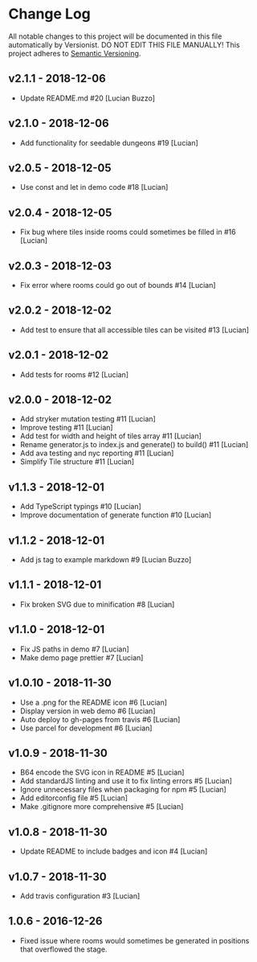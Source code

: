 # Change Log

All notable changes to this project will be documented in this file
automatically by Versionist. DO NOT EDIT THIS FILE MANUALLY!
This project adheres to [Semantic Versioning](http://semver.org/).

## v2.1.1 - 2018-12-06

* Update README.md #20 [Lucian Buzzo]

## v2.1.0 - 2018-12-06

* Add functionality for seedable dungeons #19 [Lucian]

## v2.0.5 - 2018-12-05

* Use const and let in demo code #18 [Lucian]

## v2.0.4 - 2018-12-05

* Fix bug where tiles inside rooms could sometimes be filled in #16 [Lucian]

## v2.0.3 - 2018-12-03

* Fix error where rooms could go out of bounds #14 [Lucian]

## v2.0.2 - 2018-12-02

* Add test to ensure that all accessible tiles can be visited #13 [Lucian]

## v2.0.1 - 2018-12-02

* Add tests for rooms #12 [Lucian]

## v2.0.0 - 2018-12-02

* Add stryker mutation testing #11 [Lucian]
* Improve testing #11 [Lucian]
* Add test for width and height of tiles array #11 [Lucian]
* Rename generator.js to index.js and generate() to build() #11 [Lucian]
* Add ava testing and nyc reporting #11 [Lucian]
* Simplify Tile structure #11 [Lucian]

## v1.1.3 - 2018-12-01

* Add TypeScript typings #10 [Lucian]
* Improve documentation of generate function #10 [Lucian]

## v1.1.2 - 2018-12-01

* Add js tag to example markdown #9 [Lucian Buzzo]

## v1.1.1 - 2018-12-01

* Fix broken SVG due to minification #8 [Lucian]

## v1.1.0 - 2018-12-01

* Fix JS paths in demo #7 [Lucian]
* Make demo page prettier #7 [Lucian]

## v1.0.10 - 2018-11-30

* Use a .png for the README icon #6 [Lucian]
* Display version in web demo #6 [Lucian]
* Auto deploy to gh-pages from travis #6 [Lucian]
* Use parcel for development #6 [Lucian]

## v1.0.9 - 2018-11-30

* B64 encode the SVG icon in README #5 [Lucian]
* Add standardJS linting and use it to fix linting errors #5 [Lucian]
* Ignore unnecessary files when packaging for npm #5 [Lucian]
* Add editorconfig file #5 [Lucian]
* Make .gitignore more comprehensive #5 [Lucian]

## v1.0.8 - 2018-11-30

* Update README to include badges and icon #4 [Lucian]

## v1.0.7 - 2018-11-30

* Add travis configuration #3 [Lucian]

## 1.0.6 - 2016-12-26
 * Fixed issue where rooms would sometimes be generated in positions that overflowed the stage.
